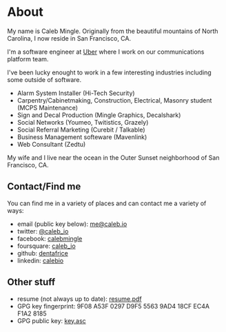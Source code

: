 # About

My name is Caleb Mingle. Originally from the beautiful mountains of North Carolina, I now reside
in San Francisco, CA.

I'm a software engineer at [Uber](http://uber.com) where I work on our communications platform team.

I've been lucky enought to work in a few interesting industries including some outside of software.

+ Alarm System Installer (Hi-Tech Security)
+ Carpentry/Cabinetmaking, Construction, Electrical, Masonry student (MCPS Maintenance)
+ Sign and Decal Production (Mingle Graphics, Decalshark)
+ Social Networks (Youmeo, Twitistics, Grazely)
+ Social Referral Marketing (Curebit / Talkable)
+ Business Management softeware (Mavenlink)
+ Web Consultant (Zedtu)

My wife and I live near the ocean in the Outer Sunset neighborhood of San Francisco, CA.

## Contact/Find me

You can find me in a variety of places and can contact me a variety of ways:

+ email (public key below): [me\@caleb.io](mailto:me@caleb.io)
+ twitter: [\@caleb_io](http://twitter.com/caleb_io)
+ facebook: [calebmingle](http://facebook.com/calebmingle)
+ foursquare: [caleb_io](https://foursquare.com/caleb_io)
+ github: [dentafrice](http://github.com/dentafrice)
+ linkedin: [calebio](http://linkedin.com/in/calebio/)

## Other stuff

+ resume (not always up to date): [resume.pdf](http://f.caleb.io/resume.pdf)
+ GPG key fingerprint: 9F08 A53F 0297 D9F5 5563  9AD4 18CF EC4A F1A2 8185
+ GPG public key: [key.asc](http://f.caleb.io/key.asc)
